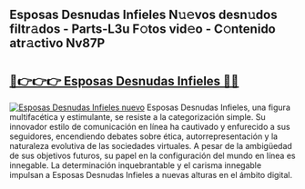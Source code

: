 ## Esposas Desnudas Infieles N𝚞𝚎vos desn𝚞dos filtr𝚊dos - Parts-L3u F𝚘tos vid𝚎o - C𝚘ntenido atr𝚊ctivo Nv87P

# <h2><a href="http://mb1104l.tromn.icu/?c=Esposas+Desnudas+Infieles">🔗👉👉👉 Esposas Desnudas Infieles 🔗🔗</a></h2>

[![Esposas Desnudas Infieles nuevo](https://i.imgur.com/pEAQMta.gif)](http://mb1104l.tromn.icu/?c=Esposas+Desnudas+Infieles)
Esposas Desnudas Infieles, una figura multifacética y estimulante, se resiste a la categorización simple. Su innovador estilo de comunicación en línea ha cautivado y enfurecido a sus seguidores, encendiendo debates sobre ética, autorrepresentación y la naturaleza evolutiva de las sociedades virtuales. A pesar de la ambigüedad de sus objetivos futuros, su papel en la configuración del mundo en línea es innegable. La determinación inquebrantable y el carisma innegable impulsan a Esposas Desnudas Infieles a nuevas alturas en el ámbito digital.
